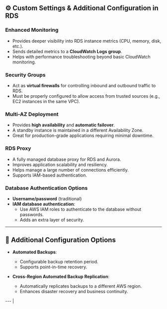## ⚙️ Custom Settings & Additional Configuration in RDS

### **Enhanced Monitoring**
- Provides deeper visibility into RDS instance metrics (CPU, memory, disk, etc.).
- Sends detailed metrics to a **CloudWatch Logs group**.
- Helps with performance troubleshooting beyond basic CloudWatch monitoring.

### **Security Groups**
- Act as **virtual firewalls** for controlling inbound and outbound traffic to RDS.
- Must be properly configured to allow access from trusted sources (e.g., EC2 instances in the same VPC).

### **Multi-AZ Deployment**
- Provides **high availability** and **automatic failover**.
- A standby instance is maintained in a different Availability Zone.
- Great for production-grade applications requiring minimal downtime.

### **RDS Proxy**
- A fully managed database proxy for RDS and Aurora.
- Improves application scalability and resiliency.
- Helps manage a large number of connections efficiently.
- Supports IAM-based authentication.

### **Database Authentication Options**
- **Username/password** (traditional)
- **IAM database authentication**:
  - Use AWS IAM roles to authenticate to the database without passwords.
  - Adds an extra layer of security.

---

## 🔧 Additional Configuration Options

- **Automated Backups**:
  - Configurable backup retention period.
  - Supports point-in-time recovery.

- **Cross-Region Automated Backup Replication**:
  - Automatically replicates backups to a different AWS region.
  - Enhances disaster recovery and business continuity.

---               |
